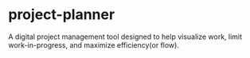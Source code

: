 # project-planner
A digital project management tool designed to help visualize work, limit work-in-progress, and maximize efficiency(or flow).
